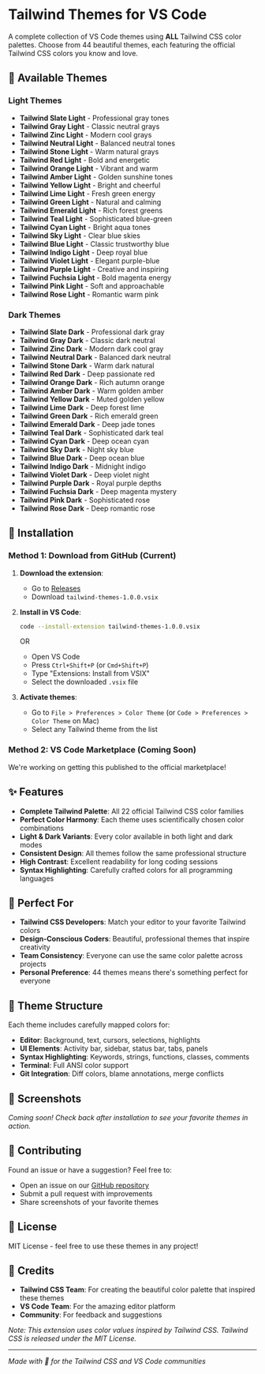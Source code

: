 # Tailwind Themes for VS Code

A complete collection of VS Code themes using **ALL** Tailwind CSS color palettes. Choose from 44 beautiful themes, each featuring the official Tailwind CSS colors you know and love.

## 🎨 Available Themes

### Light Themes
- **Tailwind Slate Light** - Professional gray tones
- **Tailwind Gray Light** - Classic neutral grays  
- **Tailwind Zinc Light** - Modern cool grays
- **Tailwind Neutral Light** - Balanced neutral tones
- **Tailwind Stone Light** - Warm natural grays
- **Tailwind Red Light** - Bold and energetic
- **Tailwind Orange Light** - Vibrant and warm
- **Tailwind Amber Light** - Golden sunshine tones
- **Tailwind Yellow Light** - Bright and cheerful
- **Tailwind Lime Light** - Fresh green energy
- **Tailwind Green Light** - Natural and calming
- **Tailwind Emerald Light** - Rich forest greens
- **Tailwind Teal Light** - Sophisticated blue-green
- **Tailwind Cyan Light** - Bright aqua tones
- **Tailwind Sky Light** - Clear blue skies
- **Tailwind Blue Light** - Classic trustworthy blue
- **Tailwind Indigo Light** - Deep royal blue
- **Tailwind Violet Light** - Elegant purple-blue
- **Tailwind Purple Light** - Creative and inspiring
- **Tailwind Fuchsia Light** - Bold magenta energy
- **Tailwind Pink Light** - Soft and approachable
- **Tailwind Rose Light** - Romantic warm pink

### Dark Themes
- **Tailwind Slate Dark** - Professional dark gray
- **Tailwind Gray Dark** - Classic dark neutral
- **Tailwind Zinc Dark** - Modern dark cool gray
- **Tailwind Neutral Dark** - Balanced dark neutral
- **Tailwind Stone Dark** - Warm dark natural
- **Tailwind Red Dark** - Deep passionate red
- **Tailwind Orange Dark** - Rich autumn orange
- **Tailwind Amber Dark** - Warm golden amber
- **Tailwind Yellow Dark** - Muted golden yellow
- **Tailwind Lime Dark** - Deep forest lime
- **Tailwind Green Dark** - Rich emerald green
- **Tailwind Emerald Dark** - Deep jade tones
- **Tailwind Teal Dark** - Sophisticated dark teal
- **Tailwind Cyan Dark** - Deep ocean cyan
- **Tailwind Sky Dark** - Night sky blue
- **Tailwind Blue Dark** - Deep ocean blue
- **Tailwind Indigo Dark** - Midnight indigo
- **Tailwind Violet Dark** - Deep violet night
- **Tailwind Purple Dark** - Royal purple depths
- **Tailwind Fuchsia Dark** - Deep magenta mystery
- **Tailwind Pink Dark** - Sophisticated rose
- **Tailwind Rose Dark** - Deep romantic rose

## 🚀 Installation

### Method 1: Download from GitHub (Current)

1. **Download the extension**:
   - Go to [Releases](https://github.com/your-username/tailwind-themes-for-vscode/releases)
   - Download `tailwind-themes-1.0.0.vsix`

2. **Install in VS Code**:
   ```bash
   code --install-extension tailwind-themes-1.0.0.vsix
   ```
   OR
   - Open VS Code
   - Press `Ctrl+Shift+P` (or `Cmd+Shift+P`)
   - Type "Extensions: Install from VSIX"
   - Select the downloaded `.vsix` file

3. **Activate themes**:
   - Go to `File > Preferences > Color Theme` (or `Code > Preferences > Color Theme` on Mac)
   - Select any Tailwind theme from the list

### Method 2: VS Code Marketplace (Coming Soon)
We're working on getting this published to the official marketplace!

## ✨ Features

- **Complete Tailwind Palette**: All 22 official Tailwind CSS color families
- **Perfect Color Harmony**: Each theme uses scientifically chosen color combinations
- **Light & Dark Variants**: Every color available in both light and dark modes
- **Consistent Design**: All themes follow the same professional structure
- **High Contrast**: Excellent readability for long coding sessions
- **Syntax Highlighting**: Carefully crafted colors for all programming languages

## 🎯 Perfect For

- **Tailwind CSS Developers**: Match your editor to your favorite Tailwind colors
- **Design-Conscious Coders**: Beautiful, professional themes that inspire creativity
- **Team Consistency**: Everyone can use the same color palette across projects
- **Personal Preference**: 44 themes means there's something perfect for everyone

## 🔧 Theme Structure

Each theme includes carefully mapped colors for:
- **Editor**: Background, text, cursors, selections, highlights
- **UI Elements**: Activity bar, sidebar, status bar, tabs, panels
- **Syntax Highlighting**: Keywords, strings, functions, classes, comments
- **Terminal**: Full ANSI color support
- **Git Integration**: Diff colors, blame annotations, merge conflicts

## 📸 Screenshots

*Coming soon! Check back after installation to see your favorite themes in action.*

## 🤝 Contributing

Found an issue or have a suggestion? Feel free to:
- Open an issue on our [GitHub repository](https://github.com/your-username/tailwind-themes-for-vscode)
- Submit a pull request with improvements
- Share screenshots of your favorite themes

## 📄 License

MIT License - feel free to use these themes in any project!

## 🙏 Credits

- **Tailwind CSS Team**: For creating the beautiful color palette that inspired these themes
- **VS Code Team**: For the amazing editor platform
- **Community**: For feedback and suggestions

*Note: This extension uses color values inspired by Tailwind CSS. Tailwind CSS is released under the MIT License.*

---

*Made with 💙 for the Tailwind CSS and VS Code communities*
